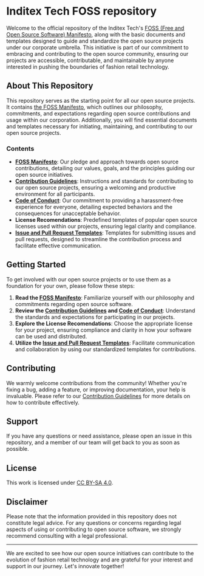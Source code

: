 <!--
SPDX-FileCopyrightText: 2024 Industria de Diseño Textil S.A. INDITEX

SPDX-License-Identifier: CC-BY-SA-4.0
-->

# Inditex Tech FOSS repository

Welcome to the official repository of the Inditex Tech's [FOSS (Free and Open Source Software) Manifesto](./ITX_FOSS_Manifesto.md), along with the basic documents and templates designed to guide and standardize the open source projects under our corporate umbrella. This initiative is part of our commitment to embracing and contributing to the open source community, ensuring our projects are accessible, contributable, and maintainable by anyone interested in pushing the boundaries of fashion retail technology.

## About This Repository

This repository serves as the starting point for all our open source projects. It contains [the FOSS Manifesto](./ITX_FOSS_Manifesto.md), which outlines our philosophy, commitments, and expectations regarding open source contributions and usage within our corporation. Additionally, you will find essential documents and templates necessary for initiating, maintaining, and contributing to our open source projects.

### Contents

- **[FOSS Manifesto](./ITX_FOSS_Manifesto.md)**: Our pledge and approach towards open source contributions, detailing our values, goals, and the principles guiding our open source initiatives.
- **[Contribution Guidelines](./CONTRIBUTING.md)**: Instructions and standards for contributing to our open source projects, ensuring a welcoming and productive environment for all participants.
- **[Code of Conduct](./CODE_of_CONDUCT.md)**: Our commitment to providing a harassment-free experience for everyone, detailing expected behaviors and the consequences for unacceptable behavior.
- **License Recomendations**: Predefined templates of popular open source licenses used within our projects, ensuring legal clarity and compliance.
- **[Issue and Pull Request Templates](./.github/ISSUE_TEMPLATE/)**: Templates for submitting issues and pull requests, designed to streamline the contribution process and facilitate effective communication.

## Getting Started

To get involved with our open source projects or to use them as a foundation for your own, please follow these steps:

1. **Read the [FOSS Manifesto](./ITX_FOSS_Manifesto.md)**: Familiarize yourself with our philosophy and commitments regarding open source software.
2. **Review the [Contribution Guidelines](./CONTRIBUTING.md) and [Code of Conduct](./CODE_of_CONDUCT.md)**: Understand the standards and expectations for participating in our projects.
3. **Explore the License Recomendations**: Choose the appropriate license for your project, ensuring compliance and clarity in how your software can be used and distributed.
4. **Utilize the [Issue and Pull Request Templates](./.github/ISSUE_TEMPLATE/)**: Facilitate communication and collaboration by using our standardized templates for contributions.

## Contributing

We warmly welcome contributions from the community! Whether you're fixing a bug, adding a feature, or improving documentation, your help is invaluable. Please refer to our [Contribution Guidelines](./CONTRIBUTING.md) for more details on how to contribute effectively.

## Support

If you have any questions or need assistance, please open an issue in this repository, and a member of our team will get back to you as soon as possible.

## License

This work is licensed under [CC BY-SA 4.0](./LICENSE.md).

## Disclaimer

Please note that the information provided in this repository does not constitute legal advice. For any questions or concerns regarding legal aspects of using or contributing to open source software, we strongly recommend consulting with a legal professional.

---

We are excited to see how our open source initiatives can contribute to the evolution of fashion retail technology and are grateful for your interest and support in our journey. Let's innovate together!
